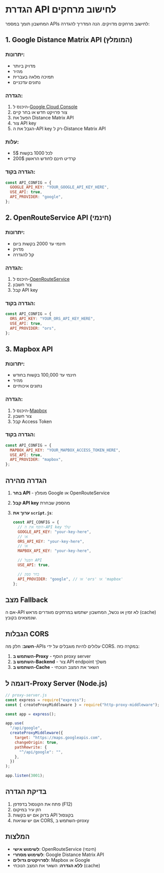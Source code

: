 # הגדרת API לחישוב מרחקים

המחשבון תומך במספר APIs לחישוב מרחקים מדויקים. הנה המדריך להגדרה:

## 1. Google Distance Matrix API (המומלץ)

### יתרונות:

- מדויק ביותר
- מהיר
- תמיכה מלאה בעברית
- נתונים עדכניים

### הגדרה:

1. היכנס ל-[Google Cloud Console](https://console.cloud.google.com/)
2. צור פרויקט חדש או בחר קיים
3. הפעל את Distance Matrix API
4. צור API key
5. הגבל את ה-API key רק ל-Distance Matrix API

### עלות:

- 5$ לכל 1000 בקשות
- 200$ קרדיט חינם לחודש הראשון

### הגדרה בקוד:

```javascript
const API_CONFIG = {
  GOOGLE_API_KEY: "YOUR_GOOGLE_API_KEY_HERE",
  USE_API: true,
  API_PROVIDER: "google",
};
```

## 2. OpenRouteService API (חינמי)

### יתרונות:

- חינמי עד 2000 בקשות ביום
- מדויק
- קל להגדרה

### הגדרה:

1. היכנס ל-[OpenRouteService](https://openrouteservice.org/)
2. צור חשבון
3. קבל API key

### הגדרה בקוד:

```javascript
const API_CONFIG = {
  ORS_API_KEY: "YOUR_ORS_API_KEY_HERE",
  USE_API: true,
  API_PROVIDER: "ors",
};
```

## 3. Mapbox API

### יתרונות:

- חינמי עד 100,000 בקשות בחודש
- מהיר
- נתונים איכותיים

### הגדרה:

1. היכנס ל-[Mapbox](https://www.mapbox.com/)
2. צור חשבון
3. קבל Access Token

### הגדרה בקוד:

```javascript
const API_CONFIG = {
  MAPBOX_API_KEY: "YOUR_MAPBOX_ACCESS_TOKEN_HERE",
  USE_API: true,
  API_PROVIDER: "mapbox",
};
```

## הגדרה מהירה

1. **בחר API** - מומלץ Google או OpenRouteService
2. **קבל API key** מהספק שבחרת
3. **ערוך את `script.js`**:

   ```javascript
   const API_CONFIG = {
     // הוסף את ה-API key שלך
     GOOGLE_API_KEY: "your-key-here",
     // או
     ORS_API_KEY: "your-key-here",
     // או
     MAPBOX_API_KEY: "your-key-here",

     // הפעל API
     USE_API: true,

     // בחר ספק
     API_PROVIDER: "google", // או 'ors' או 'mapbox'
   };
   ```

## מצב Fallback

אם ה-API לא זמין או נכשל, המחשבון ישתמש במרחקים מוגדרים מראש (cache) שנמצאים בקובץ.

## הגבלות CORS

**חשוב**: חלק מה-APIs עלולים להיות מוגבלים על ידי CORS. במקרה כזה:

1. **השתמש ב-Proxy** - הוסף proxy server
2. **השתמש ב-Backend** - צור API endpoint משלך
3. **השתמש ב-Cache** - השאר את המצב הנוכחי

## דוגמה ל-Proxy Server (Node.js)

```javascript
// proxy-server.js
const express = require("express");
const { createProxyMiddleware } = require("http-proxy-middleware");

const app = express();

app.use(
  "/api/google",
  createProxyMiddleware({
    target: "https://maps.googleapis.com",
    changeOrigin: true,
    pathRewrite: {
      "^/api/google": "",
    },
  })
);

app.listen(3001);
```

## בדיקת הגדרה

1. פתח את הקונסול בדפדפן (F12)
2. הזן עיר במיקום
3. בדוק אם יש בקשות API בקונסול
4. אם יש שגיאות CORS, השתמש ב-proxy

## המלצות

- **לשימוש אישי**: OpenRouteService (חינמי)
- **לשימוש מסחרי**: Google Distance Matrix API
- **לפרויקטים גדולים**: Mapbox או Google
- **ללא הגדרה**: השאר את המצב הנוכחי (cache)
